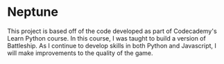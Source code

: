 # Neptune
This project is based off of the code developed as part of Codecademy's Learn Python course.  In this course, I was taught to build a version of Battleship.  As I continue to develop skills in both Python and Javascript, I will make improvements to the quality of the game.

